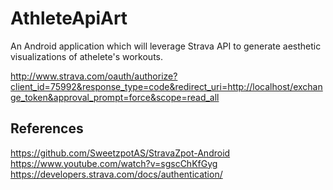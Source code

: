 # AthleteApiArt
An Android application which will leverage Strava API to generate aesthetic visualizations of athelete's workouts.

http://www.strava.com/oauth/authorize?client_id=75992&response_type=code&redirect_uri=http://localhost/exchange_token&approval_prompt=force&scope=read_all

## References
https://github.com/SweetzpotAS/StravaZpot-Android
https://www.youtube.com/watch?v=sgscChKfGyg
https://developers.strava.com/docs/authentication/
